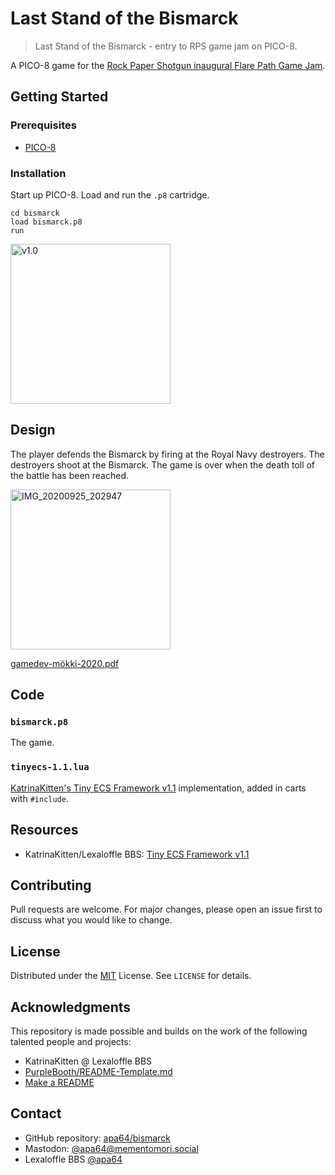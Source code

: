 # Last Stand of the Bismarck

> Last Stand of the Bismarck - entry to RPS game jam on PICO-8.

A PICO-8 game for the [Rock Paper Shotgun inaugural Flare Path Game Jam](https://www.rockpapershotgun.com/2020/09/25/the-inaugural-flare-path-game-jam/).

## Getting Started

### Prerequisites

- [PICO-8](https://www.lexaloffle.com/pico-8.php)

### Installation

Start up PICO-8. Load and run the `.p8` cartridge.

```pico-8
cd bismarck
load bismarck.p8
run
```

<img src="https://user-images.githubusercontent.com/2697454/97805890-65c8dc80-1c61-11eb-996d-b3444a24b0f7.gif" width="256" alt="v1.0"/>

## Design

The player defends the Bismarck by firing at the Royal Navy destroyers. The destroyers shoot at the Bismarck. The game is over when the death toll of the battle has been reached.

<img src="https://user-images.githubusercontent.com/2697454/94450715-44825580-01b6-11eb-9001-7726f1e127dc.jpg" width="256" alt="IMG_20200925_202947"/>

[gamedev-mökki-2020.pdf](https://github.com/apa64/bismarck/files/5293241/gamedev-mokki-2020.pdf)

## Code

### `bismarck.p8`

The game.

### `tinyecs-1.1.lua`

[KatrinaKitten's Tiny ECS Framework v1.1](https://www.lexaloffle.com/bbs/?tid=39021) implementation, added in carts with `#include`.

## Resources

- KatrinaKitten/Lexaloffle BBS: [Tiny ECS Framework v1.1](https://www.lexaloffle.com/bbs/?tid=39021)

## Contributing

Pull requests are welcome. For major changes, please open an issue first to discuss what you would like to change.

## License

Distributed under the [MIT](https://choosealicense.com/licenses/mit/) License. See `LICENSE` for details.

## Acknowledgments

This repository is made possible and builds on the work of the following talented people and projects:

- KatrinaKitten @ Lexaloffle BBS
- [PurpleBooth/README-Template.md](https://gist.github.com/PurpleBooth/109311bb0361f32d87a2)
- [Make a README](https://www.makeareadme.com/)

## Contact

- GitHub repository: [apa64/bismarck](https://github.com/apa64/bismarck)
- Mastodon: [@apa64@mementomori.social](https://mementomori.social/@apa64)
- Lexaloffle BBS [@apa64](https://www.lexaloffle.com/bbs/?uid=45600)
